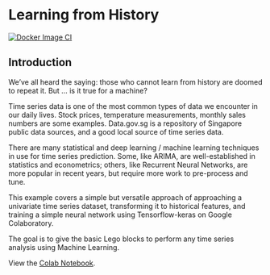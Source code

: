 # Learning from History

[![Docker Image CI](https://github.com/lisaong/stackup-workshops/workflows/Docker%20Image%20CI/badge.svg)](https://github.com/lisaong/stackup-workshops/actions?query=workflow%3A%22Docker+Image+CI%22)

## Introduction
We’ve all heard the saying: those who cannot learn from history are doomed to repeat it.  But … is it true for a machine?

Time series data is one of the most common types of data we encounter in our daily lives.  Stock prices, temperature measurements, monthly sales numbers are some examples. Data.gov.sg is a repository of Singapore public data sources, and a good local source of time series data.

There are many statistical and deep learning / machine learning techniques in use for time series prediction. Some, like ARIMA, are well-established in statistics and econometrics; others, like Recurrent Neural Networks, are more popular in recent years, but require more work to pre-process and tune. 

This example covers a simple but versatile approach of approaching a univariate time series dataset, transforming it to historical features, and training a simple neural network using Tensorflow-keras on Google Colaboratory.

The goal is to give the basic Lego blocks to perform any time series analysis using Machine Learning.

View the [Colab Notebook](learning_from_history.ipynb).
